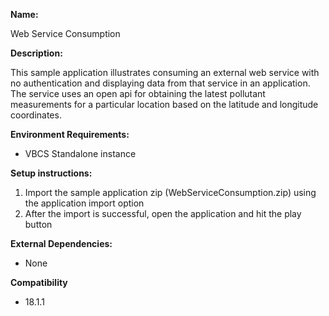 **Name:**

Web Service Consumption

**Description:**

This sample application illustrates consuming an external web service with no authentication and displaying data from that service in an application.  The service uses an open api for obtaining the latest pollutant measurements for a particular location based on the latitude and longitude coordinates.   

**Environment Requirements:**

* VBCS Standalone instance

**Setup instructions:**

1. Import the sample application zip (WebServiceConsumption.zip) using the application import option
1. After the import is successful, open the application and hit the play button

**External Dependencies:**

* None

**Compatibility**

* 18.1.1